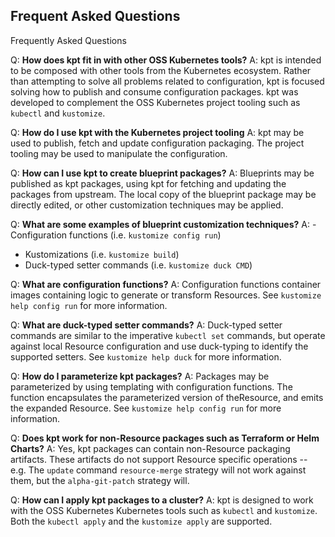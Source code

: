 ## Frequent Asked Questions

Frequently Asked Questions

Q: **How does kpt fit in with other OSS Kubernetes tools?**
A: kpt is intended to be composed with other tools from the Kubernetes ecosystem.
   Rather than attempting to solve all problems related to configuration, kpt
   is focused solving how to publish and consume configuration packages.  kpt
   was developed to complement the OSS Kubernetes project tooling such as
   `kubectl` and `kustomize`.

Q: **How do I use kpt with the Kubernetes project tooling**
A: kpt may be used to publish, fetch and update configuration packaging.
   The project tooling may be used to manipulate the configuration.

Q: **How can I use kpt to create blueprint packages?**
A: Blueprints may be published as kpt packages, using kpt for fetching and
   updating the packages from upstream.
   The local copy of the blueprint package may be directly edited, or other
   customization techniques may be applied.

Q: **What are some examples of blueprint customization techniques?**
A: - Configuration functions (i.e. `kustomize config run`)
   - Kustomizations (i.e. `kustomize build`)
   - Duck-typed setter commands (i.e. `kustomize duck CMD`)

Q: **What are configuration functions?**
A: Configuration functions container images containing logic to generate or
   transform Resources.
   See `kustomize help config run` for more information.

Q: **What are duck-typed setter commands?**
A: Duck-typed setter commands are similar to the imperative `kubectl set` commands,
   but operate against local Resource configuration and use duck-typing to identify
   the supported setters.
   See `kustomize help duck` for more information.

Q: **How do I parameterize kpt packages?**
A: Packages may be parameterized by using templating with configuration functions.
   The function encapsulates the parameterized version of theResource, and emits
   the expanded Resource.
   See `kustomize help config run` for more information.

Q: **Does kpt work for non-Resource packages such as Terraform or Helm Charts?**
A: Yes, kpt packages can contain non-Resource packaging artifacts.  These
   artifacts do not support Resource specific operations -- e.g.
   The `update` command `resource-merge` strategy will not work against them,
   but the `alpha-git-patch` strategy will.
   
Q: **How can I apply kpt packages to a cluster?**
A: kpt is designed to work with the OSS Kubernetes Kubernetes tools such
   as `kubectl` and `kustomize`.  Both the `kubectl apply` and the `kustomize apply`
   are supported.

